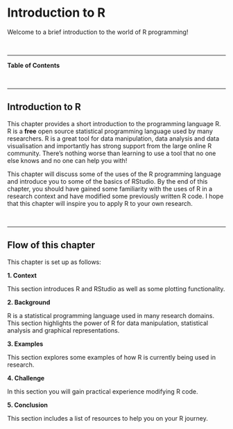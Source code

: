 



# Introduction to R 

Welcome to a brief introduction to the world of R programming!

<br>

---

**Table of Contents**

<!-- toc -->

<br>

---

## Introduction to R

This chapter provides a short introduction to the programming language R. R is a **free** open source statistical programming language used by many researchers. R is a great tool for data manipulation, data analysis and data visualisation and importantly has strong support from the large online R community. There’s nothing worse than learning to use a tool that no one else knows and no one can help you with!

This chapter will discuss some of the uses of the R programming language and introduce you to some of the basics of RStudio. By the end of this chapter, you should have gained some familiarity with the uses of R in a research context and have modified some previously written R code. I hope that this chapter will inspire you to apply R to your own research.

<br>

---


## Flow of this chapter

This chapter is set up as follows:

**1. Context**

  This section introduces R and RStudio as well as some plotting functionality.

**2. Background**

  R is a statistical programming language used in many research domains. This section highlights the power of R for data manipulation, statistical analysis and graphical representations.
  
**3. Examples**

  This section explores some examples of how R is currently being used in research.

**4. Challenge**

  In this section you will gain practical experience modifying R code.

**5. Conclusion**

  This section includes a list of resources to help you on your R journey.
